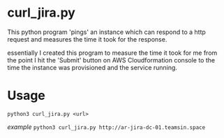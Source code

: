 # curl_jira.py
This python program 'pings' an instance which can respond to a http request and measures the time it took for the response.

essentially I created this program to measure the time it took for me from the point I hit the 'Submit' button on AWS Cloudformation console to the time the instance was provisioned and the service running.

# Usage
`python3 curl_jira.py <url>`

*example*
`python3 curl_jira.py http://ar-jira-dc-01.teamsin.space`